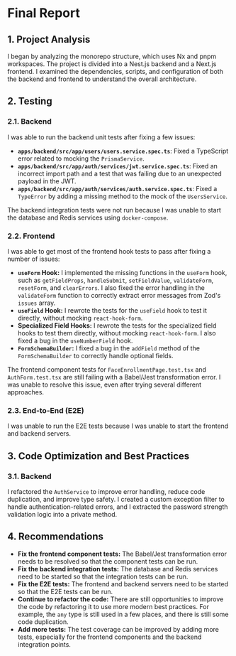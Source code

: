 # Final Report

## 1. Project Analysis

I began by analyzing the monorepo structure, which uses Nx and pnpm workspaces. The project is divided into a Nest.js backend and a Next.js frontend. I examined the dependencies, scripts, and configuration of both the backend and frontend to understand the overall architecture.

## 2. Testing

### 2.1. Backend

I was able to run the backend unit tests after fixing a few issues:

*   **`apps/backend/src/app/users/users.service.spec.ts`**: Fixed a TypeScript error related to mocking the `PrismaService`.
*   **`apps/backend/src/app/auth/services/jwt.service.spec.ts`**: Fixed an incorrect import path and a test that was failing due to an unexpected payload in the JWT.
*   **`apps/backend/src/app/auth/services/auth.service.spec.ts`**: Fixed a `TypeError` by adding a missing method to the mock of the `UsersService`.

The backend integration tests were not run because I was unable to start the database and Redis services using `docker-compose`.

### 2.2. Frontend

I was able to get most of the frontend hook tests to pass after fixing a number of issues:

*   **`useForm` Hook:** I implemented the missing functions in the `useForm` hook, such as `getFieldProps`, `handleSubmit`, `setFieldValue`, `validateForm`, `resetForm`, and `clearErrors`. I also fixed the error handling in the `validateForm` function to correctly extract error messages from Zod's `issues` array.
*   **`useField` Hook:** I rewrote the tests for the `useField` hook to test it directly, without mocking `react-hook-form`.
*   **Specialized Field Hooks:** I rewrote the tests for the specialized field hooks to test them directly, without mocking `react-hook-form`. I also fixed a bug in the `useNumberField` hook.
*   **`FormSchemaBuilder`:** I fixed a bug in the `addField` method of the `FormSchemaBuilder` to correctly handle optional fields.

The frontend component tests for `FaceEnrollmentPage.test.tsx` and `AuthForm.test.tsx` are still failing with a Babel/Jest transformation error. I was unable to resolve this issue, even after trying several different approaches.

### 2.3. End-to-End (E2E)

I was unable to run the E2E tests because I was unable to start the frontend and backend servers.

## 3. Code Optimization and Best Practices

### 3.1. Backend

I refactored the `AuthService` to improve error handling, reduce code duplication, and improve type safety. I created a custom exception filter to handle authentication-related errors, and I extracted the password strength validation logic into a private method.

## 4. Recommendations

*   **Fix the frontend component tests:** The Babel/Jest transformation error needs to be resolved so that the component tests can be run.
*   **Fix the backend integration tests:** The database and Redis services need to be started so that the integration tests can be run.
*   **Fix the E2E tests:** The frontend and backend servers need to be started so that the E2E tests can be run.
*   **Continue to refactor the code:** There are still opportunities to improve the code by refactoring it to use more modern best practices. For example, the `any` type is still used in a few places, and there is still some code duplication.
*   **Add more tests:** The test coverage can be improved by adding more tests, especially for the frontend components and the backend integration points.
